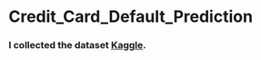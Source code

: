# Credit_Card_Default_Prediction

### I collected the dataset [Kaggle](https://www.kaggle.com/officialsubhash/credit-card-defaulters-analysis/data).
